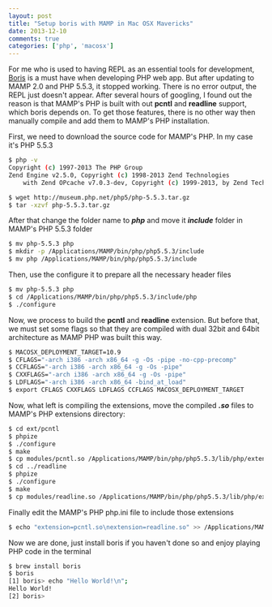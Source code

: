 ```yaml
---
layout: post
title: "Setup boris with MAMP in Mac OSX Mavericks"
date: 2013-12-10
comments: true
categories: ['php', 'macosx']
---
```


For me who is used to having REPL as an essential tools for development, [Boris](https://github.com/d11wtq/boris) is a must have when developing PHP web app.
But after updating to MAMP 2.0 and PHP 5.5.3, it stopped working. There is no error output, the REPL just doesn't appear.
After several hours of googling, I found out the reason is that MAMP's PHP is built with out **pcntl** and **readline** support, which boris depends on. To get those features, there is no other way then manually compile and add them to MAMP's PHP installation.

First, we need to download the source code for MAMP's PHP. In my case it's PHP 5.5.3

```sh
$ php -v
Copyright (c) 1997-2013 The PHP Group
Zend Engine v2.5.0, Copyright (c) 1998-2013 Zend Technologies
    with Zend OPcache v7.0.3-dev, Copyright (c) 1999-2013, by Zend Technologies

$ wget http://museum.php.net/php5/php-5.5.3.tar.gz
$ tar -xzvf php-5.5.3.tar.gz
```

After that change the folder name to ***php*** and move it ***include*** folder in MAMP's PHP 5.5.3 folder

```sh
$ mv php-5.5.3 php
$ mkdir -p /Applications/MAMP/bin/php/php5.5.3/include
$ mv php /Applications/MAMP/bin/php/php5.5.3/include
```

Then, use the configure it to prepare all the necessary header files

```sh
$ mv php-5.5.3 php
$ cd /Applications/MAMP/bin/php/php5.5.3/include/php
$ ./configure
```

Now, we process to build the **pcntl** and **readline** extension.
But before that, we must set some flags so that they are compiled with dual 32bit and 64bit architecture as MAMP PHP was built this way.

```sh
$ MACOSX_DEPLOYMENT_TARGET=10.9
$ CFLAGS="-arch i386 -arch x86_64 -g -Os -pipe -no-cpp-precomp"
$ CCFLAGS="-arch i386 -arch x86_64 -g -Os -pipe"
$ CXXFLAGS="-arch i386 -arch x86_64 -g -Os -pipe"
$ LDFLAGS="-arch i386 -arch x86_64 -bind_at_load"
$ export CFLAGS CXXFLAGS LDFLAGS CCFLAGS MACOSX_DEPLOYMENT_TARGET
```

Now, what left is compiling the extensions, move the compiled ***.so*** files to MAMP's PHP extensions directory:

```sh
$ cd ext/pcntl
$ phpize
$ ./configure
$ make
$ cp modules/pcntl.so /Applications/MAMP/bin/php/php5.5.3/lib/php/extensions/no-debug-non-zts-20121212
$ cd ../readline
$ phpize
$ ./configure
$ make
$ cp modules/readline.so /Applications/MAMP/bin/php/php5.5.3/lib/php/extensions/no-debug-non-zts-20121212
```

Finally edit the MAMP's PHP php.ini file to include those extensions

```sh
$ echo "extension=pcntl.so\nextension=readline.so" >> /Applications/MAMP/bin/php/php5.5.3/conf/php.ini
```

Now we are done, just install boris if you haven't done so and enjoy playing PHP code in the terminal

```sh
$ brew install boris
$ boris
[1] boris> echo "Hello World!\n";
Hello World!
[2] boris>
```
